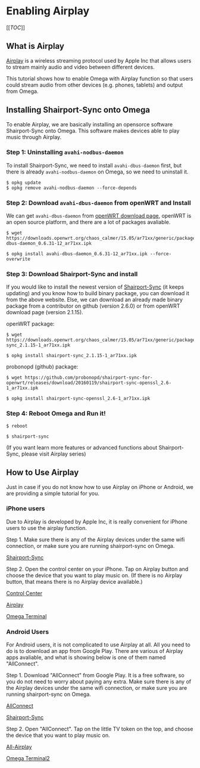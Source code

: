 # Enabling Airplay

[[_TOC_]]

[//]: # (What is Airplay)

## What is Airplay
[Airplay](https://en.wikipedia.org/wiki/AirPlay) is a wireless streaming protocol used by Apple Inc that allows users to stream mainly audio and video between different devices. 

This tutorial shows how to enable Omega with Airplay function so that users could stream audio from other devices (e.g. phones, tablets) and output from Omega.

[//]: # (Installing Shairport-Sync onto Omega)

## Installing Shairport-Sync onto Omega

To enable Airplay, we are basically installing an opensorce software Shairport-Sync onto Omega. This software makes devices able to play music through Airplay.

### Step 1: Uninstalling `avahi-nodbus-daemon`

To install Shairport-Sync, we need to install `avahi-dbus-daemon` first, but there is already `avahi-nodbus-daemon` on Omega, so we need to uninstall it.

```
$ opkg update
$ opkg remove avahi-nodbus-daemon --force-depends
```

### Step 2: Download `avahi-dbus-daemon` from openWRT and Install

We can get `avahi-dbus-daemon` from [openWRT download page](https://downloads.openwrt.org/), openWRT is an open source platform, and there are a lot of packages avaliable.

```
$ wget https://downloads.openwrt.org/chaos_calmer/15.05/ar71xx/generic/packages/packages/avahi-dbus-daemon_0.6.31-12_ar71xx.ipk

$ opkg install avahi-dbus-daemon_0.6.31-12_ar71xx.ipk --force-overwrite
```

### Step 3: Download Shairport-Sync and install

If you would like to install the newest version of [Shairport-Sync](https://github.com/mikebrady/shairport-sync) (it keeps updating) and you know how to build binary package, you can download it from the above website. Else, we can download an already made binary package from a contributor on github (version 2.6.0) or from openWRT download page (version 2.1.15).

openWRT package:

``` 
$ wget https://downloads.openwrt.org/chaos_calmer/15.05/ar71xx/generic/packages/packages/shairport-sync_2.1.15-1_ar71xx.ipk

$ opkg install shairport-sync_2.1.15-1_ar71xx.ipk
```

probonopd (github) package:

```
$ wget https://github.com/probonopd/shairport-sync-for-openwrt/releases/download/20160119/shairport-sync-openssl_2.6-1_ar71xx.ipk

$ opkg install shairport-sync-openssl_2.6-1_ar71xx.ipk
```

### Step 4: Reboot Omega and Run it!

```
$ reboot

```
```
$ shairport-sync 
```

(If you want learn more features or advanced functions about Shairport-Sync, please visit Airplay series)

[//]: # (How To Use Airplay)

## How to Use Airplay

Just in case if you do not know how to use Airplay on iPhone or Android, we are providing a simple tutorial for you.

### iPhone users

Due to Airplay is developed by Apple Inc, it is really convenient for iPhone users to use the airplay function.

Step 1. Make sure there is any of the Airplay devices under the same wifi connection, or make sure you are running shairport-sync on Omega.

[Shairport-Sync](https://i.imgur.com/xvzfcCy.png)

Step 2. Open the control center on your iPhone. Tap on Airplay button and choose the device that you want to play music on. (If there is no Airplay button, that means there is no Airplay device available.)

[Control Center](https://i.imgur.com/GrILOWK.png)

[Airplay](https://i.imgur.com/H5c8vAA.png)

[Omega Terminal](http://imgur.com/mC6KgRo.jpg)

### Android Users

For Android users, it is not complicated to use Airplay at all. All you need to do is to download an app from Google Play. There are various of Airplay apps avaliable, and what is showing below is one of them named "AllConnect".

Step 1. Download "AllConnect" from Google Play. It is a free software, so you do not need to worry about paying any extra. Make sure there is any of the Airplay devices under the same wifi connection, or make sure you are running shairport-sync on Omega.

[AllConnect](https://i.imgur.com/h7QeVhb.png)

[Shairport-Sync](https://i.imgur.com/xvzfcCy.png)

Step 2. Open "AllConnect". Tap on the little TV token on the top, and choose the device that you want to play music on.

[All-Airplay](https://i.imgur.com/Joy8YwV.png)

[Omega Terminal2](https://i.imgur.com/LmQcA0j.png)